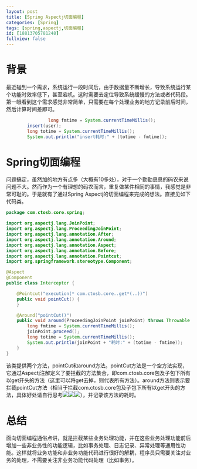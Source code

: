 ```yaml
---
layout: post
title: [Spring Aspectj切面编程]
categories: [Spring]
tags: [spring,aspectj,切面编程]
id: [18813705781248]
fullview: false
---
```


# 背景

最近碰到一个需求，系统运行一段时间后，由于数据量不断增长，导致系统运行某个功能时效率低下，甚至宕机。这时需要去定位导致系统缓慢的方法或者代码段。第一眼看到这个需求感觉非常简单，只需要在每个处理业务的地方记录前后时间，然后计算时间差即可。

```java
                long fmtime = System.currentTimeMillis();
		insert(user);
		long totime = System.currentTimeMillis();
		System.out.println("insert耗时:" + (totime - fmtime));
```

# Spring切面编程

问题搞定，虽然加的地方有点多（大概有10多处），对于一个勤勤恳恳的码农来说问题不大。然而作为一个有理想的码农而言，重复做某件相同的事情，我感觉是非常可耻的。于是就有了通过Spring Aspectj的切面编程来完成的想法。直接见如下代码类。


```java
package com.ctosb.core.spring;

import org.aspectj.lang.JoinPoint;
import org.aspectj.lang.ProceedingJoinPoint;
import org.aspectj.lang.annotation.After;
import org.aspectj.lang.annotation.Around;
import org.aspectj.lang.annotation.Aspect;
import org.aspectj.lang.annotation.Before;
import org.aspectj.lang.annotation.Pointcut;
import org.springframework.stereotype.Component;

@Aspect
@Component
public class Interceptor {

	@Pointcut("execution(* com.ctosb.core..get*(..))")
	public void pointCut() {
	}

	@Around("pointCut()")
	public void around(ProceedingJoinPoint joinPoint) throws Throwable {
		long fmtime = System.currentTimeMillis();
		joinPoint.proceed();
		long totime = System.currentTimeMillis();
		System.out.println(joinPoint + "耗时:" + (totime - fmtime));
	}
}
```

该类提供两个方法，pointCut和around方法。pointCut方法是一个空方法实现，它通过Aspectj注解定义了要拦截的方法集合，即com.ctosb.core包及子包下所有以get开头的方法（这里可以将get去掉，则代表所有方法）。around方法则表示要拦截pointCut方法（相当于拦截com.ctosb.core包及子包下所有以get开头的方法，具体好处请自行思考![](http://img.baidu.com/hi/jx2/j_0020.gif)![](http://img.baidu.com/hi/jx2/j_0020.gif)![](http://img.baidu.com/hi/jx2/j_0020.gif)），并记录该方法的耗时。

# 总结

面向切面编程通俗点讲，就是拦截某些业务处理功能，并在这些业务处理功能前后增加一些非业务性的功能逻辑，比如事务处理、日志记录、异常处理等通用性功能。这样就将业务功能和非业务功能代码进行很好的解耦，程序员只需要关注对业务的处理，不需要关注非业务功能代码处理（比如事务）。

